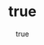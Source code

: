 ---
title:
  de: "Beispielausstellung: Moderne Kunst"
  en: "Sample Exhibition: Modern Art"
subtitle:
  de: "Eine Reise durch zeitgenössische Kreativität"
  en: "A Journey Through Contemporary Creativity"
start_page:
  heading:
    de: "Willkommen zur Ausstellung"
    en: "Welcome to the Exhibition"
  text:
    de: |
      Diese Ausstellung präsentiert herausragende Werke der modernen Kunst. Entdecken Sie die Vielfalt und Kreativität zeitgenössischer Künstler.
    en: |
      This exhibition showcases outstanding works of modern art. Discover the diversity and creativity of contemporary artists.
vita:
  enabled: true
  heading:
    de: "Künstler Vita"
    en: "Artist Bio"
  text:
    de: |
      Max Mustermann, geboren 1970 in Berlin, ist ein international anerkannter Künstler. Seine Werke wurden weltweit ausgestellt.
    en: |
      Max Mustermann, born 1970 in Berlin, is an internationally recognized artist. His works have been exhibited worldwide.
  artist_photo: "/assets/custom/artist-photo.jpg"
organisation:
  name:
    de: "Museum Beispiel"
    en: "Example Museum"
  homepage: "https://example-museum.org"
  contact:
    email: "info@example-museum.org"
    phone: "+49 30 1234567"
  social:
    twitter: "https://twitter.com/examplemuseum"
    instagram: "https://instagram.com/examplemuseum"
    instagram_handle: "@instagram_handle"
    facebook: "https://facebook.com/examplemuseum"
dates:
  start: "2024-09-01"
  end: "2024-12-31"
theme:
  color_primary: "#0055a5"
  color_secondary: "#ffd700"
default_language: "de"
footer:
  text:
    de: "© 2024 Museum Beispiel. Alle Rechte vorbehalten."
    en: "© 2024 Example Museum. All rights reserved."
logo: "/assets/custom/logo.png"
print_logo: "/assets/custom/logo-print.png"
baseDomain: "https://exhibition.example.com"
--- 